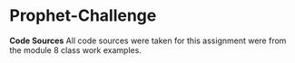 # Prophet-Challenge
**Code Sources**
    All code sources were taken for this assignment were from the module 8 class work examples. 